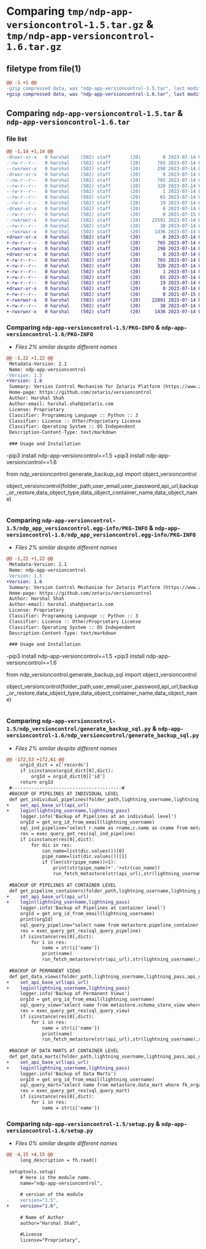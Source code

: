 # Comparing `tmp/ndp-app-versioncontrol-1.5.tar.gz` & `tmp/ndp-app-versioncontrol-1.6.tar.gz`

## filetype from file(1)

```diff
@@ -1 +1 @@
-gzip compressed data, was "ndp-app-versioncontrol-1.5.tar", last modified: Fri Jul 14 05:41:57 2023, max compression
+gzip compressed data, was "ndp-app-versioncontrol-1.6.tar", last modified: Fri Jul 14 06:40:48 2023, max compression
```

## Comparing `ndp-app-versioncontrol-1.5.tar` & `ndp-app-versioncontrol-1.6.tar`

### file list

```diff
@@ -1,14 +1,14 @@
-drwxr-xr-x   0 harshal    (502) staff       (20)        0 2023-07-14 05:41:57.566243 ndp-app-versioncontrol-1.5/
--rw-r--r--   0 harshal    (502) staff       (20)      765 2023-07-14 05:41:57.565934 ndp-app-versioncontrol-1.5/PKG-INFO
--rwxrwxr-x   0 harshal    (502) staff       (20)      298 2023-07-14 05:41:11.000000 ndp-app-versioncontrol-1.5/README.md
-drwxr-xr-x   0 harshal    (502) staff       (20)        0 2023-07-14 05:41:57.564668 ndp-app-versioncontrol-1.5/ndp_app_versioncontrol.egg-info/
--rw-r--r--   0 harshal    (502) staff       (20)      765 2023-07-14 05:41:57.000000 ndp-app-versioncontrol-1.5/ndp_app_versioncontrol.egg-info/PKG-INFO
--rw-r--r--   0 harshal    (502) staff       (20)      320 2023-07-14 05:41:57.000000 ndp-app-versioncontrol-1.5/ndp_app_versioncontrol.egg-info/SOURCES.txt
--rw-r--r--   0 harshal    (502) staff       (20)        1 2023-07-14 05:41:57.000000 ndp-app-versioncontrol-1.5/ndp_app_versioncontrol.egg-info/dependency_links.txt
--rw-r--r--   0 harshal    (502) staff       (20)       65 2023-07-14 05:41:57.000000 ndp-app-versioncontrol-1.5/ndp_app_versioncontrol.egg-info/requires.txt
--rw-r--r--   0 harshal    (502) staff       (20)       19 2023-07-14 05:41:57.000000 ndp-app-versioncontrol-1.5/ndp_app_versioncontrol.egg-info/top_level.txt
-drwxr-xr-x   0 harshal    (502) staff       (20)        0 2023-07-14 05:41:57.565298 ndp-app-versioncontrol-1.5/ndp_versioncontrol/
--rw-r--r--   0 harshal    (502) staff       (20)        0 2021-07-15 08:59:23.000000 ndp-app-versioncontrol-1.5/ndp_versioncontrol/__init__.py
--rwxrwxr-x   0 harshal    (502) staff       (20)    22591 2023-07-14 05:41:32.000000 ndp-app-versioncontrol-1.5/ndp_versioncontrol/generate_backup_sql.py
--rw-r--r--   0 harshal    (502) staff       (20)       38 2023-07-14 05:41:57.566405 ndp-app-versioncontrol-1.5/setup.cfg
--rwxrwxr-x   0 harshal    (502) staff       (20)     1436 2023-07-14 05:41:00.000000 ndp-app-versioncontrol-1.5/setup.py
+drwxr-xr-x   0 harshal    (502) staff       (20)        0 2023-07-14 06:40:48.135995 ndp-app-versioncontrol-1.6/
+-rw-r--r--   0 harshal    (502) staff       (20)      765 2023-07-14 06:40:48.135553 ndp-app-versioncontrol-1.6/PKG-INFO
+-rwxrwxr-x   0 harshal    (502) staff       (20)      298 2023-07-14 06:39:26.000000 ndp-app-versioncontrol-1.6/README.md
+drwxr-xr-x   0 harshal    (502) staff       (20)        0 2023-07-14 06:40:48.133025 ndp-app-versioncontrol-1.6/ndp_app_versioncontrol.egg-info/
+-rw-r--r--   0 harshal    (502) staff       (20)      765 2023-07-14 06:40:47.000000 ndp-app-versioncontrol-1.6/ndp_app_versioncontrol.egg-info/PKG-INFO
+-rw-r--r--   0 harshal    (502) staff       (20)      320 2023-07-14 06:40:48.000000 ndp-app-versioncontrol-1.6/ndp_app_versioncontrol.egg-info/SOURCES.txt
+-rw-r--r--   0 harshal    (502) staff       (20)        1 2023-07-14 06:40:47.000000 ndp-app-versioncontrol-1.6/ndp_app_versioncontrol.egg-info/dependency_links.txt
+-rw-r--r--   0 harshal    (502) staff       (20)       65 2023-07-14 06:40:47.000000 ndp-app-versioncontrol-1.6/ndp_app_versioncontrol.egg-info/requires.txt
+-rw-r--r--   0 harshal    (502) staff       (20)       19 2023-07-14 06:40:47.000000 ndp-app-versioncontrol-1.6/ndp_app_versioncontrol.egg-info/top_level.txt
+drwxr-xr-x   0 harshal    (502) staff       (20)        0 2023-07-14 06:40:48.133758 ndp-app-versioncontrol-1.6/ndp_versioncontrol/
+-rw-r--r--   0 harshal    (502) staff       (20)        0 2021-07-15 08:59:23.000000 ndp-app-versioncontrol-1.6/ndp_versioncontrol/__init__.py
+-rwxrwxr-x   0 harshal    (502) staff       (20)    22891 2023-07-14 06:38:25.000000 ndp-app-versioncontrol-1.6/ndp_versioncontrol/generate_backup_sql.py
+-rw-r--r--   0 harshal    (502) staff       (20)       38 2023-07-14 06:40:48.136310 ndp-app-versioncontrol-1.6/setup.cfg
+-rwxrwxr-x   0 harshal    (502) staff       (20)     1436 2023-07-14 06:39:04.000000 ndp-app-versioncontrol-1.6/setup.py
```

### Comparing `ndp-app-versioncontrol-1.5/PKG-INFO` & `ndp-app-versioncontrol-1.6/PKG-INFO`

 * *Files 2% similar despite different names*

```diff
@@ -1,22 +1,22 @@
 Metadata-Version: 2.1
 Name: ndp-app-versioncontrol
-Version: 1.5
+Version: 1.6
 Summary: Version Control Mechanism for Zetaris Platform (https://www.zetaris.com/)
 Home-page: https://github.com/zetaris/versioncontrol
 Author: Harshal Shah
 Author-email: harshal.shah@zetaris.com
 License: Proprietary
 Classifier: Programming Language :: Python :: 3
 Classifier: License :: Other/Proprietary License
 Classifier: Operating System :: OS Independent
 Description-Content-Type: text/markdown
 
 ### Usage and Installation
 ```
-pip3 install ndp-app-versioncontrol==1.5
+pip3 install ndp-app-versioncontrol==1.6
 
 from ndp_versioncontrol.generate_backup_sql import object_versioncontrol
 
 object_versioncontrol(folder_path,user_email,user_password,api_url,backup_or_restore,data_object_type,data_object_container_name,data_object_name)
 
 ```
```

### Comparing `ndp-app-versioncontrol-1.5/ndp_app_versioncontrol.egg-info/PKG-INFO` & `ndp-app-versioncontrol-1.6/ndp_app_versioncontrol.egg-info/PKG-INFO`

 * *Files 2% similar despite different names*

```diff
@@ -1,22 +1,22 @@
 Metadata-Version: 2.1
 Name: ndp-app-versioncontrol
-Version: 1.5
+Version: 1.6
 Summary: Version Control Mechanism for Zetaris Platform (https://www.zetaris.com/)
 Home-page: https://github.com/zetaris/versioncontrol
 Author: Harshal Shah
 Author-email: harshal.shah@zetaris.com
 License: Proprietary
 Classifier: Programming Language :: Python :: 3
 Classifier: License :: Other/Proprietary License
 Classifier: Operating System :: OS Independent
 Description-Content-Type: text/markdown
 
 ### Usage and Installation
 ```
-pip3 install ndp-app-versioncontrol==1.5
+pip3 install ndp-app-versioncontrol==1.6
 
 from ndp_versioncontrol.generate_backup_sql import object_versioncontrol
 
 object_versioncontrol(folder_path,user_email,user_password,api_url,backup_or_restore,data_object_type,data_object_container_name,data_object_name)
 
 ```
```

### Comparing `ndp-app-versioncontrol-1.5/ndp_versioncontrol/generate_backup_sql.py` & `ndp-app-versioncontrol-1.6/ndp_versioncontrol/generate_backup_sql.py`

 * *Files 2% similar despite different names*

```diff
@@ -172,53 +172,61 @@
     orgid_dict = x['records']
     if isinstance(orgid_dict[0],dict):
         orgId = orgid_dict[0]['id']
     return orgId
 #----------------------------------------#
 #BACKUP OF PIPELINES AT INDIVIDUAL LEVEL
 def get_individual_pipelines(folder_path,lightning_username,lightning_pass,api_url):
+    set_api_base_url(api_url)
+    login(lightning_username,lightning_pass)
     logger.info('Backup of Pipelines at an individual level')
     orgId = get_org_id_from_email(lightning_username)
     sql_ind_pipeline="select r.name as rname,c.name as cname from metastore.pipeline_relation r inner join metastore.pipeline_container c on c.id=r.fk_pipeline_container_id where c.fk_organisation_id="+str(orgId).strip()
     res = exec_query_get_res(sql_ind_pipeline)
     if isinstance(res[0],dict):
         for dic in res:
             con_name=list(dic.values())[0]
             pipe_name=list(dic.values())[1]
             if (len(str(pipe_name))>1):
                 print(str(pipe_name)+'.'+str(con_name))
                 run_fetch_metastore(str(api_url),str(lightning_username),str(lightning_pass),str(folder_path).strip(),"2",str(pipe_name),str(con_name))
 
 #BACKUP OF PIPELINES AT CONTAINER LEVEL
 def get_pipeline_containers(folder_path,lightning_username,lightning_pass,api_url):
+    set_api_base_url(api_url)
+    login(lightning_username,lightning_pass)
     logger.info('Backup of Pipelines at container level')
     orgId = get_org_id_from_email(lightning_username)
     print(orgId)
     sql_query_pipeline="select name from metastore.pipeline_container where fk_organisation_id="+str(orgId).strip()
     res = exec_query_get_res(sql_query_pipeline)
     if isinstance(res[0],dict):
         for i in res:
             name = str(i['name'])
             print(name)
             run_fetch_metastore(str(api_url),str(lightning_username),str(lightning_pass),str(folder_path).strip(),"1",str(name),"")
 
 #BACKUP OF PERMANENT VIEWS
 def get_data_views(folder_path,lightning_username,lightning_pass,api_url):
+    set_api_base_url(api_url)
+    login(lightning_username,lightning_pass)
     logger.info('Backup of Permanent Views')
     orgId = get_org_id_from_email(lightning_username)
     sql_query_view="select name from metastore.schema_store_view where fk_organisation_id="+str(orgId).strip()
     res = exec_query_get_res(sql_query_view)
     if isinstance(res[0],dict):
         for i in res:
             name = str(i['name'])
             print(name)
             run_fetch_metastore(str(api_url),str(lightning_username),str(lightning_pass),str(folder_path).strip(),"7",str(name),"")
 
 #BACKUP OF DATA MARTS AT CONTAINER LEVEL
 def get_data_marts(folder_path,lightning_username,lightning_pass,api_url):
+    set_api_base_url(api_url)
+    login(lightning_username,lightning_pass)
     logger.info('Backup of Data Marts')
     orgId = get_org_id_from_email(lightning_username)
     sql_query_mart="select name from metastore.data_mart where fk_organisation_id="+str(orgId).strip()
     res = exec_query_get_res(sql_query_mart)
     if isinstance(res[0],dict):
         for i in res:
             name = str(i['name'])
```

### Comparing `ndp-app-versioncontrol-1.5/setup.py` & `ndp-app-versioncontrol-1.6/setup.py`

 * *Files 0% similar despite different names*

```diff
@@ -4,15 +4,15 @@
     long_description = fh.read()
   
 setuptools.setup(
     # Here is the module name.
     name="ndp-app-versioncontrol",
   
     # version of the module
-    version="1.5",
+    version="1.6",
   
     # Name of Author
     author="Harshal Shah",
 
     #License
     license="Proprietary",
```

